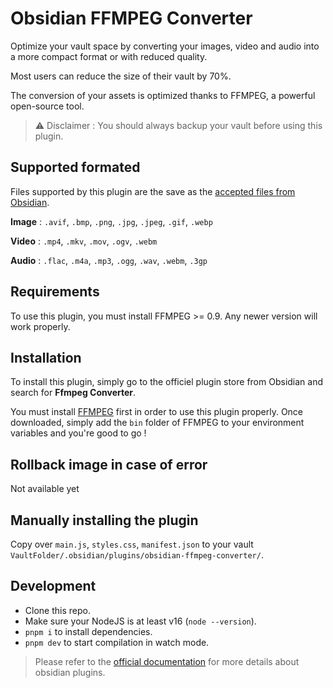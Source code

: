 # Obsidian FFMPEG Converter

Optimize your vault space by converting your images, video and audio into a more compact format or with reduced quality.

Most users can reduce the size of their vault by 70%.

The conversion of your assets is optimized thanks to FFMPEG, a powerful open-source tool.

> ⚠️ Disclaimer : You should always backup your vault before using this plugin.

## Supported formated

Files supported by this plugin are the save as the [accepted files from Obsidian](https://help.obsidian.md/Files+and+folders/Accepted+file+formats).

**Image** : `.avif`, `.bmp`, `.png`, `.jpg`, `.jpeg`, `.gif`, `.webp`

**Video** : `.mp4`, `.mkv`, `.mov`, `.ogv`, `.webm`

**Audio** : `.flac`, `.m4a`, `.mp3`, `.ogg`, `.wav`, `.webm`, `.3gp`

## Requirements

To use this plugin, you must install FFMPEG >= 0.9. Any newer version will work properly.

## Installation

To install this plugin, simply go to the officiel plugin store from Obsidian and search for **Ffmpeg Converter**.

You must install [FFMPEG](https://ffmpeg.org/download.html) first in order to use this plugin properly. Once downloaded, simply add the `bin` folder of FFMPEG to your environment variables and you're good to go !

## Rollback image in case of error

Not available yet

## Manually installing the plugin

Copy over `main.js`, `styles.css`, `manifest.json` to your vault `VaultFolder/.obsidian/plugins/obsidian-ffmpeg-converter/`.

## Development

-   Clone this repo.
-   Make sure your NodeJS is at least v16 (`node --version`).
-   `pnpm i` to install dependencies.
-   `pnpm dev` to start compilation in watch mode.

> Please refer to the [official documentation](https://docs.obsidian.md/Home) for more details about obsidian plugins.
